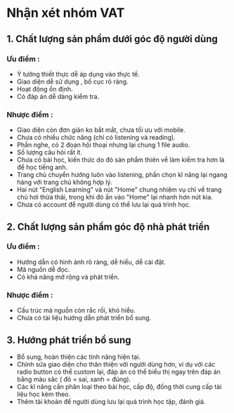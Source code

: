 # Nhận xét nhóm VAT
## 1. Chất lượng sản phẩm dưới góc độ người dùng	
### Ưu điểm :
- Ý tưởng thiết thực dễ áp dụng vào thực tế.
- Giao diện dễ sử dụng , bố cục rõ ràng.
- Hoạt động ổn định.
- Có đáp án dễ dàng kiểm tra.

### Nhược điểm :

- Giao diện còn đơn giản ko bắt mắt, chưa tối ưu với mobile.
- Chưa có nhiều chức năng (chỉ có listening và reading).
- Phần nghe, có 2 đoạn hội thoại nhưng lại chung 1 file audio.
- Số lượng câu hỏi rất ít.
- Chưa có bài học, kiến thức do đó sản phẩm thiên về làm kiểm tra hơn là để học tiếng anh.
- Trang chủ chuyển hướng luôn vào listening, phần chọn kĩ năng lại ngang hàng với trang chủ không hợp lý.
- Hai nút "English Learning" và nút "Home" chung nhiệm vụ chỉ về trang chủ hơi thừa thãi, trong khi đó ấn vào "Home" lại nhanh hơn nút kia.
- Chưa có account để người dùng có thể lưu lại quá trình học.

## 2. Chất lượng sản phẩm góc độ nhà phát triển

### Ưu điểm :

- Hướng dẫn có hình ảnh rõ ràng, dễ hiểu, dễ cài đặt.
- Mã nguồn dễ đọc.
- Có khả năng mở rộng và phát triển.

### Nhược điểm :

- Cấu trúc mà nguồn còn rắc rối, khó hiểu.
- Chưa có tài liệu hướng dẫn phát triển bổ sung.

## 3. Hướng phát triển bổ sung
- Bổ sung, hoàn thiện các tính năng hiện tại.
- Chỉnh sửa giao diện cho thân thiện với người dùng hơn, ví dụ với các radio button có thể custom lại, đáp án có thể biểu thị ngay trên đáp án bằng màu săc ( đỏ = sai, xanh = đúng).
- Các kĩ năng cần phân loại theo bài học, cấp độ, đồng thời cung cấp tài liệu học kèm theo.
- Thêm tài khoản để người dùng lưu lại quá trình học tập, đánh giá.



